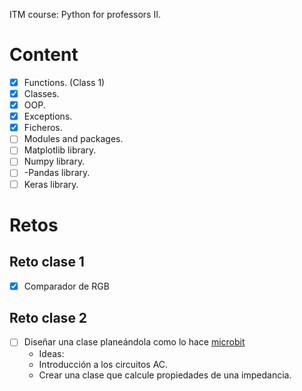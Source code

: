ITM course: Python for professors II.


# Content

- [x] Functions. (Class 1)
- [x] Classes.
- [x] OOP.
- [x] Exceptions.
- [x] Ficheros.
- [ ] Modules and packages.
- [ ] Matplotlib library.
- [ ] Numpy library.
- [ ] -Pandas library.
- [ ] Keras library.

# Retos

## Reto clase 1

- [x] Comparador de RGB

## Reto clase 2

- [ ] Diseñar una clase planeándola como lo hace [microbit](https://microbit.org/teach/lessons/cryptography/)
    - Ideas:
    - Introducción a los circuitos AC.
    - Crear una clase que calcule propiedades de una impedancia.
